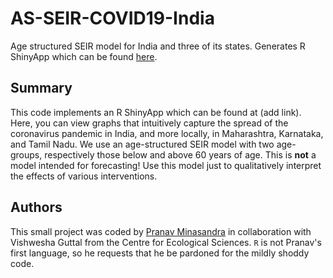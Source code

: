 # AS-SEIR-COVID19-India
Age structured SEIR model for India and three of its states. Generates R ShinyApp which can be found [here](https://guttal.shinyapps.io/seir-agestr-covid/).

## Summary
This code implements an R ShinyApp which can be found at (add link). Here, you can view graphs that intuitively capture the spread of the coronavirus pandemic in India, and more locally, in Maharashtra, Karnataka, and Tamil Nadu. We use an age-structured SEIR model with two age-groups, respectively those below and above 60 years of age. This is **not** a model intended for forecasting! Use this model just to qualitatively interpret the effects of various interventions.

## Authors
This small project was coded by [Pranav Minasandra](https://pminasandra.weeby.com) in collaboration with Vishwesha Guttal from the Centre for Ecological Sciences. `R` is not Pranav's first language, so he requests that he be pardoned for the mildly shoddy code.
